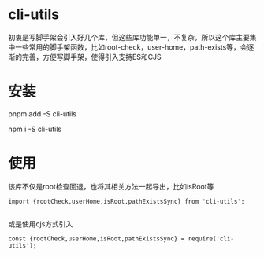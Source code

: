 # cli-utils
初衷是写脚手架会引入好几个库，但这些库功能单一，不复杂，所以这个库主要集中一些常用的脚手架函数，比如root-check，user-home，path-exists等，会逐渐的完善，方便写脚手架，使得引入支持ES和CJS

# 安装
pnpm add -S cli-utils

npm i -S cli-utils

# 使用
该库不仅是root检查回退，也将其相关方法一起导出，比如isRoot等

```
import {rootCheck,userHome,isRoot,pathExistsSync} from 'cli-utils';


```

或是使用cjs方式引入
```
const {rootCheck,userHome,isRoot,pathExistsSync} = require('cli-utils');

```






